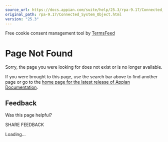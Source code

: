 ```yaml
---
source_url: https://docs.appian.com/suite/help/25.3/rpa-9.17/Connected_System_Object.html
original_path: rpa-9.17/Connected_System_Object.html
version: "25.3"
---
```


Free cookie consent management tool by [TermsFeed](https://www.termsfeed.com/)

# Page Not Found

Sorry, the page you were looking for does not exist or is no longer available.

If you were brought to this page, use the search bar above to find another page or go to the [home page for the latest release of Appian Documentation](https://docs.appian.com/suite/help/latest/).

## Feedback

Was this page helpful?

SHARE FEEDBACK

Loading...